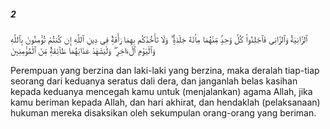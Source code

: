 ##### 2

<span class="ayah">ٱلزَّانِيَةُ وَٱلزَّانِى فَٱجْلِدُوا۟ كُلَّ وَٰحِدٍۢ مِّنْهُمَا مِا۟ئَةَ جَلْدَةٍۢ ۖ وَلَا تَأْخُذْكُم بِهِمَا رَأْفَةٌۭ فِى دِينِ ٱللَّهِ إِن كُنتُمْ تُؤْمِنُونَ بِٱللَّهِ وَٱلْيَوْمِ ٱلْءَاخِرِ ۖ وَلْيَشْهَدْ عَذَابَهُمَا طَآئِفَةٌۭ مِّنَ ٱلْمُؤْمِنِينَ</span>

<span class="ayah_translation">Perempuan yang berzina dan laki-laki yang berzina, maka deralah tiap-tiap seorang dari keduanya seratus dali dera, dan janganlah belas kasihan kepada keduanya mencegah kamu untuk (menjalankan) agama Allah, jika kamu beriman kepada Allah, dan hari akhirat, dan hendaklah (pelaksanaan) hukuman mereka disaksikan oleh sekumpulan orang-orang yang beriman.</span>
